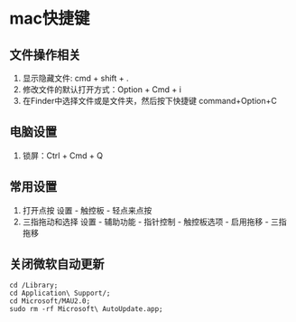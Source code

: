 # mac快捷键

## 文件操作相关

1. 显示隐藏文件: cmd + shift + .
2. 修改文件的默认打开方式：Option + Cmd + i
3. 在Finder中选择文件或是文件夹，然后按下快捷键 command+Option+C

## 电脑设置
1. 锁屏：Ctrl + Cmd + Q

## 常用设置
1. 打开点按 设置 - 触控板 - 轻点来点按
2. 三指拖动和选择 设置 - 辅助功能 - 指针控制 - 触控板选项 - 启用拖移 - 三指拖移

## 关闭微软自动更新
```shell
cd /Library;
cd Application\ Support/;
cd Microsoft/MAU2.0;
sudo rm -rf Microsoft\ AutoUpdate.app;
```